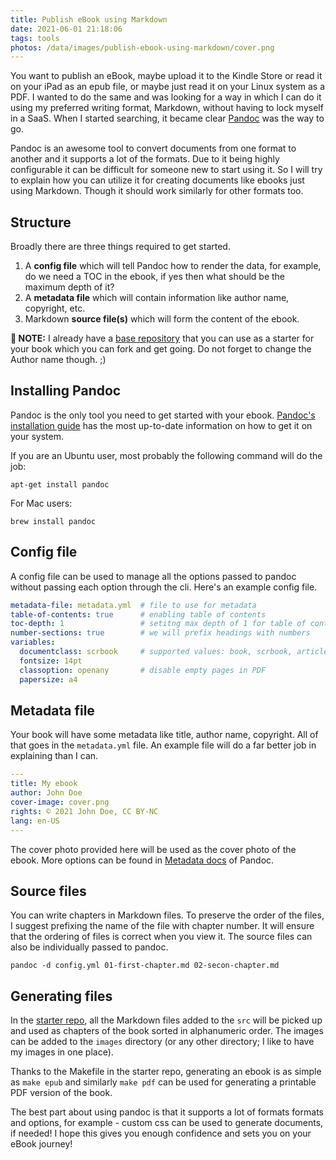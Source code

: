 ```yaml
---
title: Publish eBook using Markdown
date: 2021-06-01 21:18:06
tags: tools
photos: /data/images/publish-ebook-using-markdown/cover.png
---
```


You want to publish an eBook, maybe upload it to the Kindle Store or read it on your iPad as an epub file, or maybe just read it on your Linux system as a PDF. I wanted to do the same and was looking for a way in which I can do it using my preferred writing format, Markdown, without having to lock myself in a SaaS. When I started searching, it became clear [Pandoc][pandoc-url] was the way to go.

Pandoc is an awesome tool to convert documents from one format to another and it supports a lot of the formats. Due to it being highly configurable it can be difficult for someone new to start using it. So I will try to explain how you can utilize it for creating documents like ebooks just using Markdown. Though it should work similarly for other formats too.


## Structure

Broadly there are three things required to get started.
1. A **config file** which will tell Pandoc how to render the data, for example, do we need a TOC in the ebook, if yes then what should be the maximum depth of it?
2. A **metadata file** which will contain information like author name, copyright, etc.
3. Markdown **source file(s)** which will form the content of the ebook.

**📝 NOTE:** I already have a [base repository][starter-repo] that you can use as a starter for your book which you can fork and get going. Do not forget to change the Author name though. ;)

## Installing Pandoc
Pandoc is the only tool you need to get started with your ebook. [Pandoc's installation guide][pandoc-docs-installing] has the most up-to-date information on how to get it on your system.

If you are an Ubuntu user, most probably the following command will do the job:
```console
apt-get install pandoc
```
For Mac users:
```console
brew install pandoc
```

## Config file
A config file can be used to manage all the options passed to pandoc without passing each option through the cli. Here's an example config file.
```yml config.yml
metadata-file: metadata.yml  # file to use for metadata
table-of-contents: true      # enabling table of contents
toc-depth: 1                 # setitng max depth of 1 for table of contents
number-sections: true        # we will prefix headings with numbers
variables:
  documentclass: scrbook     # supported values: book, scrbook, article, etc.
  fontsize: 14pt
  classoption: openany       # disable empty pages in PDF
  papersize: a4
```

## Metadata file
Your book will have some metadata like title, author name, copyright. All of that goes in the `metadata.yml` file. An example file will do a far better job in explaining than I can.
```yml metadata.yml
---
title: My ebook
author: John Doe
cover-image: cover.png
rights: © 2021 John Doe, CC BY-NC
lang: en-US
---
```
The cover photo provided here will be used as the cover photo of the ebook. More options can be found in [Metadata docs][pandoc-docs-metadata] of Pandoc.

## Source files
You can write chapters in Markdown files. To preserve the order of the files, I suggest prefixing the name of the file with chapter number. It will ensure that the ordering of files is correct when you view it. The source files can also be individually passed to pandoc.
```console
pandoc -d config.yml 01-first-chapter.md 02-secon-chapter.md
```

## Generating files
In the [starter repo][starter-repo], all the Markdown files added to the `src` will be picked up and used as chapters of the book sorted in alphanumeric order. The images can be added to the `images` directory (or any other directory; I like to have my images in one place).

Thanks to the Makefile in the starter repo, generating an ebook is as simple as `make epub` and similarly `make pdf` can be used for generating a printable PDF version of the book.

The best part about using pandoc is that it supports a lot of formats formats and options, for example - custom css can be used to generate documents, if needed! I hope this gives you enough confidence and sets you on your eBook journey!

[pandoc-url]: https://pandoc.org
[starter-repo]: https://github.com/tarunbatra/ebook-starter
[pandoc-docs-installing]: https://pandoc.org/installing.html
[pandoc-docs-metadata]: https://pandoc.org/MANUAL.html#metadata-blocks
